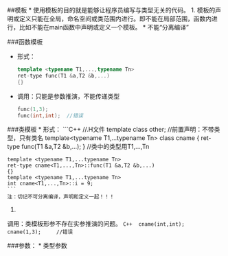 ##模板
* 
使用模板的目的就是能够让程序员编写与类型无关的代码。
1. 
模板的声明或定义只能在全局，命名空间或类范围内进行。即不能在局部范围，函数内进行，比如不能在main函数中声明或定义一个模板。
* 
不能“分离编译”

###函数模板
* 形式：
    ```C++
    template <typename T1,...,typename Tn>
    ret-type func(T1 &a,T2 &b,...)
    {}
    ```
* 调用：只能是参数推演，不能传递类型
    ```C++
    func(1,3);
    func(int,int);  //错误
    ```

###类模板
* 
形式：
    ```C++ 
    //.H文件
    template<class data_obj>
    class other;    //前置声明：不带类型，只有类名
    template<typename T1,...typename Tn>
    class cname
    {
        ret-type func(T1 &a,T2 &b,...);
    }  //类中的类型用T1,...,Tn
    
    template <typename T1,...typename Tn>
    ret-type cname<T1,...,Tn>::func(T1 &a,T2 &b,...)
    {}
    template <typename T1,...typename Tn>
    int cname<T1,...,Tn>::i = 9;
    ```
    注：切记不可分离编译，声明和定义一起！！！
1. 
调用：类模板形参不存在实参推演的问题。
    ```C++ 
    cname(int,int);  
    cname(1,3);     //错误
    ```

###参数：
* 
类型参数
